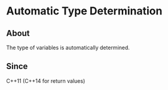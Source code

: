 # Automatic Type Determination

## About
The type of variables is automatically determined.

## Since
C++11 (C++14 for return values)
